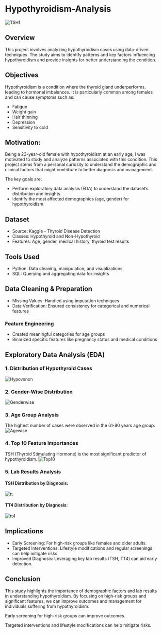 # Hypothyroidism-Analysis
![TSH1](https://github.com/user-attachments/assets/afead813-50bb-4b6a-b609-535a06620a41)

## Overview
This project involves analyzing hypothyroidism cases using data-driven techniques. The study aims to identify patterns and key factors influencing hypothyroidism and provide insights for better understanding the condition.

## Objectives
Hypothyroidism is a condition where the thyroid gland underperforms, leading to hormonal imbalances. It is particularly common among females and can cause symptoms such as:

- Fatigue
- Weight gain
- Hair thinning
- Depression
- Sensitivity to cold
  
## Motivation:
Being a 23-year-old female with hypothyroidism at an early age, I was motivated to study and analyze patterns associated with this condition. This project stems from a personal curiosity to understand the demographic and clinical factors that might contribute to better diagnosis and management.

The key goals are:

- Perform exploratory data analysis (EDA) to understand the dataset’s distribution and insights.
- Identify the most affected demographics (age, gender) for hypothyroidism.
  
## Dataset
- Source: Kaggle - Thyroid Disease Detection
- Classes: Hypothyroid and Non-Hypothyroid
- Features: Age, gender, medical history, thyroid test results

## Tools Used
- Python: Data cleaning, manipulation, and visualizations
- SQL: Querying and aggregating data for insights

## Data Cleaning & Preparation
- Missing Values: Handled using imputation techniques
- Data Verification: Ensured consistency for categorical and numerical features
### Feature Engineering
- Created meaningful categories for age groups
- Binarized specific features like pregnancy status and medical conditions

## Exploratory Data Analysis (EDA)
### 1. Distribution of Hypothyroid Cases
![Hypovsnon](https://github.com/user-attachments/assets/01c77446-ec20-4347-bdb5-5d936a347432)

### 2. Gender-Wise Distribution
![Genderwise](https://github.com/user-attachments/assets/9b3c37e7-39db-43a3-9dd4-06646da07eee)

### 3. Age Group Analysis
The highest number of cases were observed in the 61-80 years age group.
![Agewise](https://github.com/user-attachments/assets/3b8371de-a30c-4654-bff4-0764120ea722)

### 4. Top 10 Feature Importances
TSH (Thyroid Stimulating Hormone) is the most significant predictor of hypothyroidism.
![Top10](https://github.com/user-attachments/assets/658d7b0a-8fd0-423b-93e8-e551452e96de)

### 5. Lab Results Analysis
#### TSH Distribution by Diagnosis: 
![tt](https://github.com/user-attachments/assets/4ad57a9d-188d-4782-a6b5-922eb94230e5)

#### TT4 Distribution by Diagnosis:
![tt4](https://github.com/user-attachments/assets/140d820b-9ac4-4d70-8432-8505939be93a)


## Implications
- Early Screening: For high-risk groups like females and older adults.
- Targeted Interventions: Lifestyle modifications and regular screenings can help mitigate risks.
- Improved Diagnosis: Leveraging key lab results (TSH, TT4) can aid early detection.

## Conclusion
This study highlights the importance of demographic factors and lab results in understanding hypothyroidism. By focusing on high-risk groups and significant features, we can improve outcomes and management for individuals suffering from hypothyroidism.

Early screening for high-risk groups can improve outcomes.

Targeted interventions and lifestyle modifications can help mitigate risks.

